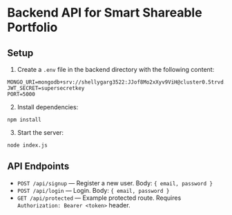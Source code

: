 # Backend API for Smart Shareable Portfolio

## Setup

1. Create a `.env` file in the backend directory with the following content:

```
MONGO_URI=mongodb+srv://shellygarg3522:JJof8Mo2xXyv9ViH@cluster0.5trvd.mongodb.net/teamsyc
JWT_SECRET=supersecretkey
PORT=5000
```

2. Install dependencies:

```
npm install
```

3. Start the server:

```
node index.js
```

## API Endpoints

- `POST /api/signup` — Register a new user. Body: `{ email, password }`
- `POST /api/login` — Login. Body: `{ email, password }`
- `GET /api/protected` — Example protected route. Requires `Authorization: Bearer <token>` header. 